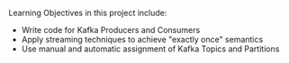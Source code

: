 Learning Objectives in this project include:
* Write code for Kafka Producers and Consumers
* Apply streaming techniques to achieve "exactly once" semantics
* Use manual and automatic assignment of Kafka Topics and Partitions
